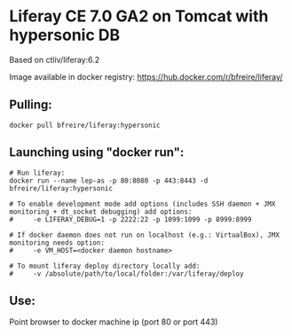Liferay CE 7.0 GA2 on Tomcat with hypersonic DB
==========================================================

Based on ctliv/liferay:6.2

Image available in docker registry: https://hub.docker.com/r/bfreire/liferay/

## Pulling:

```
docker pull bfreire/liferay:hypersonic
```

## Launching using "docker run":

```
# Run liferay:
docker run --name lep-as -p 80:8080 -p 443:8443 -d bfreire/liferay:hypersonic

# To enable development mode add options (includes SSH daemon + JMX monitoring + dt_socket debugging) add options:
#     -e LIFERAY_DEBUG=1 -p 2222:22 -p 1099:1099 -p 8999:8999

# If docker daemon does not run on localhost (e.g.: VirtualBox), JMX monitoring needs option:
#     -e VM_HOST=<docker daemon hostname>

# To mount liferay deploy directory locally add:
#     -v /absolute/path/to/local/folder:/var/liferay/deploy
```

## Use:
Point browser to docker machine ip (port 80 or port 443)
